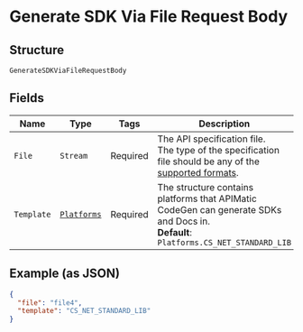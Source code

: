 
# Generate SDK Via File Request Body

## Structure

`GenerateSDKViaFileRequestBody`

## Fields

| Name | Type | Tags | Description |
|  --- | --- | --- | --- |
| `File` | `Stream` | Required | The API specification file.<br>The type of the specification file should be any of the [supported formats](https://docs.apimatic.io/api-transformer/overview-transformer#supported-input-formats). |
| `Template` | [`Platforms`](../../doc/models/platforms.md) | Required | The structure contains platforms that APIMatic CodeGen can generate SDKs and Docs in.<br>**Default**: `Platforms.CS_NET_STANDARD_LIB` |

## Example (as JSON)

```json
{
  "file": "file4",
  "template": "CS_NET_STANDARD_LIB"
}
```

